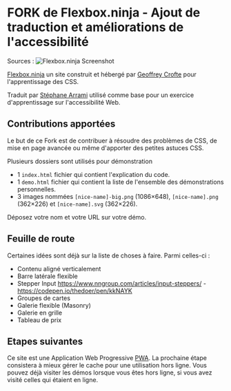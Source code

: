 FORK de Flexbox.ninja - Ajout de traduction et améliorations de l'accessibilité
===================================

Sources :
![Flexbox.ninja Screenshot](https://user-images.githubusercontent.com/452767/51499076-26e9cf80-1dc9-11e9-82c4-e323508b55d4.jpg)

[Flexbox.ninja](https://flexbox.ninja) un site construit et hébergé par [Geoffrey Crofte](https://geoffrey.crofte.fr/en/) pour l'apprentissage des CSS.

Traduit par [Stéphane Arrami](https://stephane-arrami.com) utilisé comme base pour un exercice d'apprentissage sur l'accessibilité Web.

## Contributions apportées

Le but de ce Fork est de contribuer à résoudre des problèmes de CSS, de mise en page avancée ou même d'apporter des petites astuces CSS.

Plusieurs dossiers sont utilisés pour démonstration

* 1 `index.html` fichier qui contient l'explication du code.
* 1 `demo.html`  fichier qui contient la liste de l'ensemble des démonstrations personnelles.
* 3 images nommées `[nice-name]-big.png` (1086×648), `[nice-name].png` (362×226) et `[nice-name].svg` (362×226).

Déposez votre nom et votre URL sur votre démo.

## Feuille de route

Certaines idées sont déjà sur la liste de choses à faire. Parmi celles-ci :

* Contenu aligné verticalement
* Barre latérale flexible
* Stepper Input https://www.nngroup.com/articles/input-steppers/ - https://codepen.io/thedoer/pen/kkNAYK
* Groupes de cartes
* Galerie flexible (Masonry)
* Galerie en grille
* Tableau de prix

## Etapes suivantes

Ce site est une Application Web Progressive [PWA](https://developer.mozilla.org/fr/docs/Web/Progressive_web_apps).
La prochaine étape consistera à mieux gérer le cache pour une utilisation hors ligne. Vous pouvez déjà visiter les démos lorsque vous êtes hors ligne, si vous avez visité celles qui étaient en ligne.
